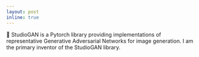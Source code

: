 ```yaml
---
layout: post
inline: true
---
```


📀 StudioGAN is a Pytorch library providing implementations of representative Generative Adversarial Networks for image generation. I am the primary inventor of the StudioGAN library.